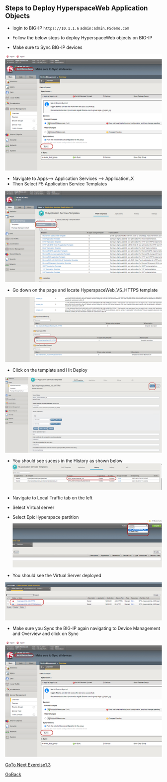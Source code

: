 
## Steps to Deploy HyperspaceWeb Application Objects

- login to BIG-IP ```https://10.1.1.6``` ```admin:admin.F5demo.com```
 
- Follow the below steps to deploy HyperspaceWeb objects on BIG-IP

- Make sure to Sync BIG-IP devices

![Do Manual Sync](../docs/sync2.png)

- Navigate to Apps--> Application Services --> ApplicationLX 
- Then Select F5 Application Service Templates

![Do Manual Sync](../docs/apps.png)

- Go down on the page and locate HyperspaceWeb_VS_HTTPS template

![Do Manual Sync](../docs/template.png)

- Click on the template and Hit Deploy

![Do Manual Sync](../docs/deploy.png)

- You should see sucess in the History as shown below
![Do Manual Sync](../docs/sucess.png)

- Navigate to Local Traffic tab on the left 
- Select Virtual server
- Select EpicHyperspace partition
![Do Manual Sync](../docs/partition.png)

- You should see the Virtual Server deployed

![Do Manual Sync](../docs/vs.png)

- Make sure you Sync the BIG-IP again navigating to Device Management
and Overview and click on Sync

![Do Manual Sync](../docs/sync2.png)

[GoTo Next Exercise1.3](../Exercise1.3/README.md)

[GoBack](../README.md)
